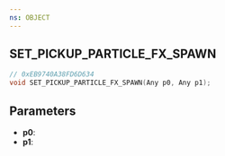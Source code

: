 ```yaml
---
ns: OBJECT
---
```

## SET_PICKUP_PARTICLE_FX_SPAWN

```c
// 0xEB9740A38FD6D634
void SET_PICKUP_PARTICLE_FX_SPAWN(Any p0, Any p1);
```

## Parameters
* **p0**:
* **p1**:

